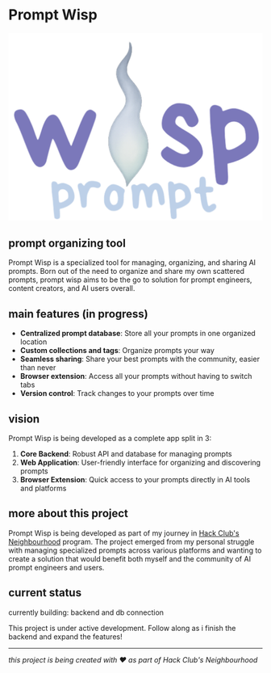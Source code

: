 # Prompt Wisp
![Prompt Wisp](/public/wisplogo.svg)

## prompt organizing tool
Prompt Wisp is a specialized tool for managing, organizing, and sharing AI prompts. Born out of the need to organize and share my own scattered prompts, prompt wisp aims to be the go to solution for prompt engineers, content creators, and AI users overall.

## main features (in progress)
- **Centralized prompt database**: Store all your prompts in one organized location
- **Custom collections and tags**: Organize prompts your way
- **Seamless sharing**: Share your best prompts with the community, easier than never
- **Browser extension**: Access all your prompts without having to switch tabs
- **Version control**: Track changes to your prompts over time

## vision
Prompt Wisp is being developed as a complete app split in 3:
1. **Core Backend**: Robust API and database for managing prompts
2. **Web Application**: User-friendly interface for organizing and discovering prompts
3. **Browser Extension**: Quick access to your prompts directly in AI tools and platforms

## more about this project
Prompt Wisp is being developed as part of my journey in [Hack Club's Neighbourhood](https://neighborhood.hackclub.com/) program. The project emerged from my personal struggle with managing specialized prompts across various platforms and wanting to create a solution that would benefit both myself and the community of AI prompt engineers and users.

## current status
currently building: backend and db connection

This project is under active development. Follow along as i finish the backend and expand the features!

---
*this project is being created with ❤️ as part of Hack Club's Neighbourhood*

   